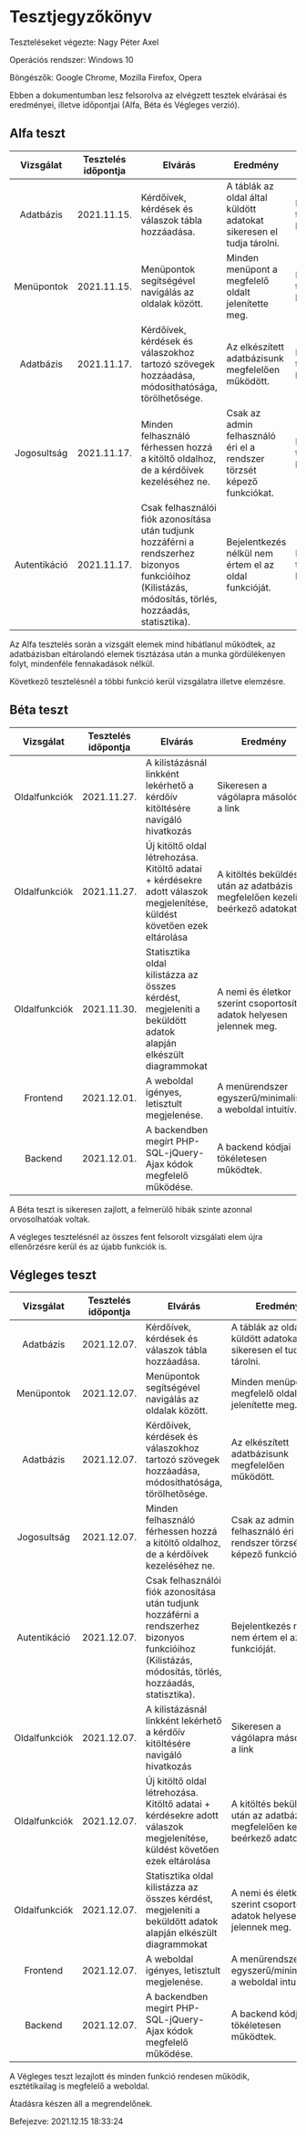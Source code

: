 # Tesztjegyzőkönyv

Teszteléseket végezte: Nagy Péter Axel

Operációs rendszer: Windows 10

Böngészők: Google Chrome, Mozilla Firefox, Opera

Ebben a dokumentumban lesz felsorolva az 
elvégzett tesztek elvárásai és eredményei, 
illetve időpontjai (Alfa, Béta és Végleges verzió).

## Alfa teszt

| Vizsgálat | Tesztelés időpontja | Elvárás | Eredmény | Hibák |
| :---: | --- | --- | --- | --- |
| Adatbázis | 2021.11.15. | Kérdőívek, kérdések és válaszok tábla hozzáadása. | A táblák az oldal által küldött adatokat sikeresen el tudja tárolni. | Nem találtam hibát. |
| Menüpontok | 2021.11.15. | Menüpontok segítségével navigálás az oldalak között. | Minden menüpont a megfelelő oldalt jelenítette meg. | Nem találtam hibát. |
| Adatbázis | 2021.11.17. | Kérdőívek, kérdések és válaszokhoz tartozó szövegek hozzáadása, módosíthatósága, törölhetősége. | Az elkészített adatbázisunk megfelelően működött. | Nem találtam hibát. |
| Jogosultság | 2021.11.17. | Minden felhasználó férhessen hozzá a kitöltő oldalhoz, de a kérdőívek kezeléséhez ne. | Csak az admin felhasználó éri el a rendszer törzsét képező funkciókat. | Nem találtam hibát. |
| Autentikáció | 2021.11.17. | Csak felhasználói fiók azonosítása után tudjunk hozzáférni a rendszerhez bizonyos funkcióihoz (Kilistázás, módosítás, törlés, hozzáadás, statisztika). | Bejelentkezés nélkül nem értem el az oldal funkcióját. | Nem találtam hibát. |

Az Alfa tesztelés során a vizsgált elemek mind hibátlanul működtek, az adatbázisban eltárolandó elemek tisztázása után a munka gördülékenyen folyt, mindenféle fennakadások nélkül.

Következő tesztelésnél a többi funkció kerül vizsgálatra illetve elemzésre.
## Béta teszt

| Vizsgálat | Tesztelés időpontja | Elvárás | Eredmény | Hibák |
| :---: | --- | --- | --- | --- |
| Oldalfunkciók | 2021.11.27. | A kilistázásnál linkként lekérhető a kérdőív kitöltésére navigáló hivatkozás | Sikeresen a vágólapra másolódott a link | Nem találtam hibát. |
| Oldalfunkciók | 2021.11.27. | Új kitöltő oldal létrehozása. Kitöltő adatai + kérdésekre adott válaszok megjelenítése, küldést követően ezek eltárolása| A kitöltés beküldése után az adatbázis megfelelően kezeli a beérkező adatokat. | Nem találtam hibát. |
| Oldalfunkciók | 2021.11.30. | Statisztika oldal kilistázza az összes kérdést, megjeleníti a beküldött adatok alapján elkészült diagrammokat | A nemi és életkor szerint csoportosított adatok helyesen jelennek meg. | Nem találtam hibát. |
| Frontend | 2021.12.01. | A weboldal igényes, letisztult megjelenése. | A menürendszer egyszerű/minimalista, a weboldal intuitív. | Nem találtam hibát. |
| Backend | 2021.12.01. | A backendben megírt PHP-SQL-jQuery-Ajax kódok megfelelő működése. | A backend kódjai tökéletesen működtek. | Nem találtam hibát. |

A Béta teszt is sikeresen zajlott, a felmerülő hibák szinte azonnal orvosolhatóak voltak.

A végleges tesztelésnél az összes fent felsorolt vizsgálati elem újra ellenőrzésre kerül és az újabb funkciók is.

## Végleges teszt
| Vizsgálat | Tesztelés időpontja | Elvárás | Eredmény | Hibák |
| :---: | --- | --- | --- | --- |
| Adatbázis | 2021.12.07. | Kérdőívek, kérdések és válaszok tábla hozzáadása. | A táblák az oldal által küldött adatokat sikeresen el tudja tárolni. | Nem találtam hibát. |
| Menüpontok | 2021.12.07. | Menüpontok segítségével navigálás az oldalak között. | Minden menüpont a megfelelő oldalt jelenítette meg. | Nem találtam hibát. |
| Adatbázis | 2021.12.07. | Kérdőívek, kérdések és válaszokhoz tartozó szövegek hozzáadása, módosíthatósága, törölhetősége. | Az elkészített adatbázisunk megfelelően működött. | Nem találtam hibát. |
| Jogosultság | 2021.12.07. | Minden felhasználó férhessen hozzá a kitöltő oldalhoz, de a kérdőívek kezeléséhez ne. | Csak az admin felhasználó éri el a rendszer törzsét képező funkciókat. | Nem találtam hibát. |
| Autentikáció | 2021.12.07. | Csak felhasználói fiók azonosítása után tudjunk hozzáférni a rendszerhez bizonyos funkcióihoz (Kilistázás, módosítás, törlés, hozzáadás, statisztika). | Bejelentkezés nélkül nem értem el az oldal funkcióját. | Nem találtam hibát. |
| Oldalfunkciók | 2021.12.07. | A kilistázásnál linkként lekérhető a kérdőív kitöltésére navigáló hivatkozás | Sikeresen a vágólapra másolódott a link | Nem találtam hibát. |
| Oldalfunkciók | 2021.12.07. | Új kitöltő oldal létrehozása. Kitöltő adatai + kérdésekre adott válaszok megjelenítése, küldést követően ezek eltárolása| A kitöltés beküldése után az adatbázis megfelelően kezeli a beérkező adatokat. | Nem találtam hibát. |
| Oldalfunkciók | 2021.12.07. | Statisztika oldal kilistázza az összes kérdést, megjeleníti a beküldött adatok alapján elkészült diagrammokat | A nemi és életkor szerint csoportosított adatok helyesen jelennek meg. | Nem találtam hibát. |
| Frontend | 2021.12.07. | A weboldal igényes, letisztult megjelenése. | A menürendszer egyszerű/minimalista, a weboldal intuitív. | Nem találtam hibát. |
| Backend | 2021.12.07. | A backendben megírt PHP-SQL-jQuery-Ajax kódok megfelelő működése. | A backend kódjai tökéletesen működtek. | Nem találtam hibát. |


A Végleges teszt lezajlott és minden funkció rendesen működik, 
esztétikailag is megfelelő a weboldal. 

Átadásra készen áll a megrendelőnek.

Befejezve: 2021.12.15 18:33:24 
